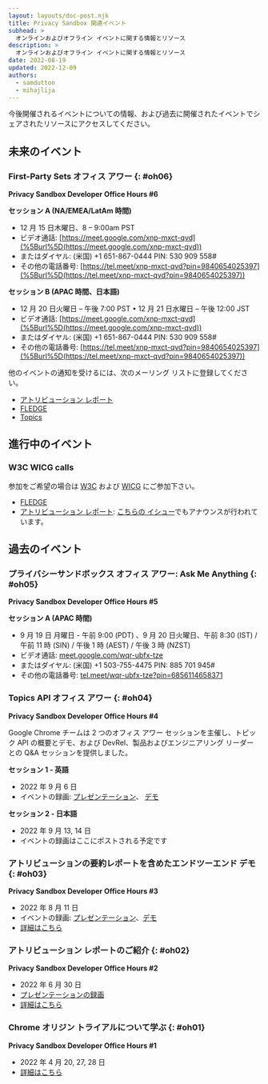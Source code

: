 ```yaml
---
layout: layouts/doc-post.njk
title: Privacy Sandbox 関連イベント
subhead: >
  オンラインおよびオフライン イベントに関する情報とリソース
description: >
  オンラインおよびオフライン イベントに関する情報とリソース
date: 2022-08-19
updated: 2022-12-09
authors:
  - samdutton
  - mihajlija
---
```


今後開催されるイベントについての情報、および過去に開催されたイベントでシェアされたリソースにアクセスしてください。

## 未来のイベント

### First-Party Sets オフィス アワー {: #oh06}

**Privacy Sandbox Developer Office Hours #6**

**セッション A (NA/EMEA/LatAm 時間)**

- 12 月 15 日木曜日、8 – 9:00am PST
- ビデオ通話: [https://meet.google.com/xnp-mxct-qvd](%5Burl%5D(https://meet.google.com/xnp-mxct-qvd))
- またはダイヤル: (米国) +1 651-867-0444 PIN: 530 909 558#
- その他の電話番号: [https://tel.meet/xnp-mxct-qvd?pin=9840654025397](%5Burl%5D(https://tel.meet/xnp-mxct-qvd?pin=9840654025397))

**セッション B (APAC 時間、日本語)**

- 12 月 20 日火曜日 – 午後 7:00 PST • 12 月 21 日水曜日 – 午後 12:00 JST
- ビデオ通話: [https://meet.google.com/xnp-mxct-qvd](%5Burl%5D(https://meet.google.com/xnp-mxct-qvd))
- またはダイヤル: (米国) +1 651-867-0444 PIN: 530 909 558#
- その他の電話番号: [https://tel.meet/xnp-mxct-qvd?pin=9840654025397](%5Burl%5D(https://tel.meet/xnp-mxct-qvd?pin=9840654025397))

他のイベントの通知を受けるには、次のメーリング リストに登録してください。

- [アトリビューション レポート](https://groups.google.com/u/2/a/chromium.org/g/attribution-reporting-api-dev)
- [FLEDGE](https://groups.google.com/u/2/a/chromium.org/g/fledge-api-announce)
- [Topics](https://groups.google.com/u/2/a/chromium.org/g/topics-api-announce)

## 進行中のイベント

### W3C WICG calls

参加をご希望の場合は [W3C](https://www.w3.org/participate/) および [WICG](https://www.w3.org/community/wicg/) にご参加下さい。

- [FLEDGE](https://github.com/WICG/turtledove/tree/main/meetings)
- [アトリビューション レポート](https://github.com/WICG/attribution-reporting-api/tree/main/meetings): [こちらの イシュー](https://github.com/WICG/attribution-reporting-api/issues/80)でもアナウンスが行われています。

## 過去のイベント

### プライバシーサンドボックス オフィス アワー: Ask Me Anything {: #oh05}

**Privacy Sandbox Developer Office Hours #5**

**セッション A (APAC 時間)**

- 9 月 19 日 月曜日 - 午前 9:00 (PDT) 、9 月 20 日火曜日、午前 8:30 (IST) / 午前 11 時 (SIN) / 午後 1 時 (AEST) / 午後 3 時 (NZST)
- ビデオ通話: [meet.google.com/wqr-ubfx-tze](%5Burl%5D(https://meet.google.com/wqr-ubfx-tze))
- またはダイヤル: (米国) +1 503-755-4475 PIN: 885 701 945#
- その他の電話番号: [tel.meet/wqr-ubfx-tze?pin=6856114658371](%5Burl%5D(https://tel.meet/wqr-ubfx-tze?pin=6856114658371))

### Topics API オフィス アワー {: #oh04}

**Privacy Sandbox Developer Office Hours #4**

Google Chrome チームは 2 つのオフィス アワー セッションを主催し、トピック API の概要とデモ、および DevRel、製品およびエンジニアリング リーダーとの Q&amp;A セッションを提供しました。

**セッション 1 - 英語**

- 2022 年 9 月 6 日
- イベントの録画: [プレゼンテーション](https://drive.google.com/file/d/1831_uKSlTwnSzYNjpp9pkDEniDA_Q9lF)、 [デモ](https://drive.google.com/file/d/1dmpMKLJcGNe56M6ECRdRYhuITTv9YUDV)

**セッション 2 - 日本語**

- 2022 年 9 月 13, 14 日
- イベントの録画はここにポストされる予定です

### アトリビューションの要約レポートを含めたエンドツーエンド デモ {: #oh03}

**Privacy Sandbox Developer Office Hours #3**

- 2022 年 8 月 11 日
- イベントの録画: [プレゼンテーション](https://drive.google.com/file/d/18RGEx_mrhDJuMsLUK1BZ0cK5FSZRAAqh/view)、[デモ](https://drive.google.com/file/d/1hmHoM3xyU4eLTJ1dM7_E8x-u6nZgim1O/view)
- [詳細はこちら](https://groups.google.com/a/chromium.org/g/attribution-reporting-api-dev/c/s3QYro6SjeE/m/R6jI9TseAgAJ)

### アトリビューション レポートのご紹介 {: #oh02}

**Privacy Sandbox Developer Office Hours #2**

- 2022 年 6 月 30 日
- [プレゼンテーションの録画](https://drive.google.com/file/d/1EVCw6MTz3JIdkno2lICN6q7gNrmZBYGf/view?pli=1)
- [詳細はこちら](https://groups.google.com/u/2/a/chromium.org/g/attribution-reporting-api-dev/c/NLbPwiwj3BE)

### Chrome オリジン トライアルについて学ぶ {: #oh01}

**Privacy Sandbox Developer Office Hours #1**

- 2022 年 4 月 20, 27, 28 日
- [詳細はこちら](/blog/privacy-sandbox-office-hours-1/)
